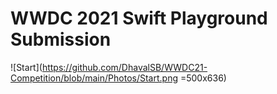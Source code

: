 # WWDC 2021 Swift Playground Submission

![Start](https://github.com/DhavalSB/WWDC21-Competition/blob/main/Photos/Start.png =500x636)
